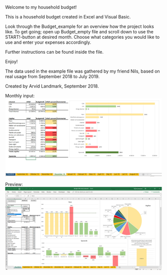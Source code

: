 Welcome to my household budget!

This is a household budget created in Excel and Visual Basic. 

Look through the Budget_example for an overview how the project looks like.
To get going; open up Budget_empty file and scroll down to use the START!-button at desired month. Choose what categories you would like to use and enter your expenses accordingly.

Further instructions can be found inside the file. 

Enjoy!

The data used in the example file was gathered by my friend Nils, based on real usage from September 2018 to July 2019. 

Created by Arvid Landmark, September 2018. 


Monthly input:
![image](household_budget_md.png)

Preview:
![image](household_budget.png)

